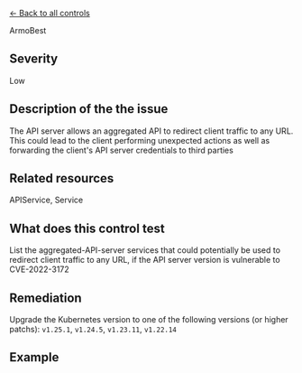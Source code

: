 [← Back to all controls](index.md)


ArmoBest

## Severity

Low

## Description of the the issue

The API server allows an aggregated API  to redirect client traffic to any URL. This could lead to the client performing unexpected actions as well as forwarding the client's API server credentials to third parties

## Related resources

APIService, Service

## What does this control test

List the aggregated-API-server services that could potentially be used to redirect client traffic to any URL, if the API server version is vulnerable to CVE-2022-3172

## Remediation

Upgrade the Kubernetes version to one of the following versions (or higher patchs): `v1.25.1`, `v1.24.5`, `v1.23.11`, `v1.22.14`

## Example

```

```
